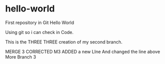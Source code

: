 # hello-world
First repository in Git Hello World

Using git so i can check in Code.

This is the THREE THREE creation of my second branch.

MERGE 3 CORRECTED M3 ADDED a new LIne And changed the line above
More Branch 3
